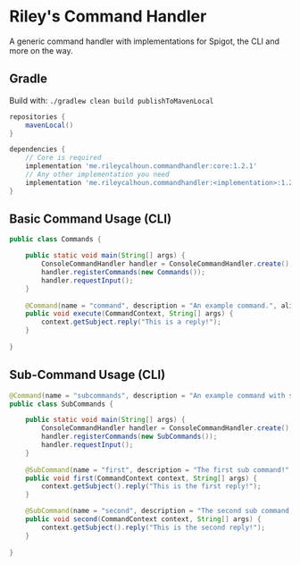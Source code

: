 # Riley's Command Handler
A generic command handler with implementations for Spigot, the CLI and more on the way.

## Gradle
Build with: ``./gradlew clean build publishToMavenLocal``

```gradle
repositories {
    mavenLocal()
}

dependencies {
    // Core is required
    implementation 'me.rileycalhoun.commandhandler:core:1.2.1'
    // Any other implementation you need
    implementation 'me.rileycalhoun.commandhandler:<implementation>:1.2.1'
}
```

## Basic Command Usage (CLI)
```java
public class Commands {

    public static void main(String[] args) {
        ConsoleCommandHandler handler = ConsoleCommandHandler.create();
        handler.registerCommands(new Commands());
        handler.requestInput();
    }
    
    @Command(name = "command", description = "An example command.", aliases = { "c" })
    public void execute(CommandContext, String[] args) {
        context.getSubject.reply("This is a reply!");
    }
    
}
```

## Sub-Command Usage (CLI)
```java
@Command(name = "subcommands", description = "An example command with sub commands.", aliases = { "ex" })
public class SubCommands {

    public static void main(String[] args) {
        ConsoleCommandHandler handler = ConsoleCommandHandler.create();
        handler.registerCommands(new SubCommands());
        handler.requestInput();
    }
    
    @SubCommand(name = "first", description = "The first sub command!", aliases = {"1"})
    public void first(CommandContext context, String[] args) {
        context.getSubject().reply("This is the first reply!");
    }

    @SubCommand(name = "second", description = "The second sub command!", aliases = {"2"})
    public void second(CommandContext context, String[] args) {
        context.getSubject().reply("This is the second reply!");
    }
    
}
```
